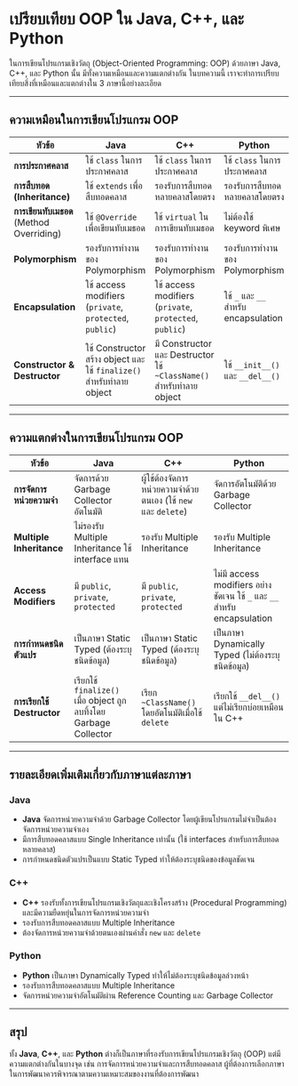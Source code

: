 
# เปรียบเทียบ OOP ใน Java, C++, และ Python
ในการเขียนโปรแกรมเชิงวัตถุ (Object-Oriented Programming: OOP) ด้วยภาษา Java, C++, และ Python นั้น มีทั้งความเหมือนและความแตกต่างกัน ในบทความนี้ เราจะทำการเปรียบเทียบสิ่งที่เหมือนและแตกต่างใน 3 ภาษานี้อย่างละเอียด

---

## ความเหมือนในการเขียนโปรแกรม OOP

| **หัวข้อ**           | **Java**                          | **C++**                            | **Python**                        |
|----------------------|-----------------------------------|------------------------------------|-----------------------------------|
| **การประกาศคลาส**    | ใช้ `class` ในการประกาศคลาส       | ใช้ `class` ในการประกาศคลาส       | ใช้ `class` ในการประกาศคลาส      |
| **การสืบทอด (Inheritance)** | ใช้ `extends` เพื่อสืบทอดคลาส    | รองรับการสืบทอดหลายคลาสโดยตรง      | รองรับการสืบทอดหลายคลาสโดยตรง    |
| **การเขียนทับเมธอด** (Method Overriding) | ใช้ `@Override` เพื่อเขียนทับเมธอด  | ใช้ `virtual` ในการเขียนทับเมธอด   | ไม่ต้องใช้ keyword พิเศษ           |
| **Polymorphism**      | รองรับการทำงานของ Polymorphism   | รองรับการทำงานของ Polymorphism   | รองรับการทำงานของ Polymorphism   |
| **Encapsulation**     | ใช้ access modifiers (`private`, `protected`, `public`) | ใช้ access modifiers (`private`, `protected`, `public`) | ใช้ `_` และ `__` สำหรับ encapsulation |
| **Constructor & Destructor** | ใช้ Constructor สร้าง object และใช้ `finalize()` สำหรับทำลาย object | มี Constructor และ Destructor ใช้ `~ClassName()` สำหรับทำลาย object | ใช้ `__init__()` และ `__del__()` |

---

## ความแตกต่างในการเขียนโปรแกรม OOP

| **หัวข้อ**                | **Java**                              | **C++**                               | **Python**                          |
|---------------------------|---------------------------------------|---------------------------------------|-------------------------------------|
| **การจัดการหน่วยความจำ**   | จัดการด้วย Garbage Collector อัตโนมัติ | ผู้ใช้ต้องจัดการหน่วยความจำด้วยตนเอง (ใช้ `new` และ `delete`) | จัดการอัตโนมัติด้วย Garbage Collector |
| **Multiple Inheritance**   | ไม่รองรับ Multiple Inheritance ใช้ interface แทน | รองรับ Multiple Inheritance           | รองรับ Multiple Inheritance         |
| **Access Modifiers**       | มี `public`, `private`, `protected`    | มี `public`, `private`, `protected`    | ไม่มี access modifiers อย่างชัดเจน  ใช้ `_` และ `__` สำหรับ encapsulation |
| **การกำหนดชนิดตัวแปร**     | เป็นภาษา Static Typed (ต้องระบุชนิดข้อมูล) | เป็นภาษา Static Typed (ต้องระบุชนิดข้อมูล) | เป็นภาษา Dynamically Typed (ไม่ต้องระบุชนิดข้อมูล) |
| **การเรียกใช้ Destructor** | เรียกใช้ `finalize()` เมื่อ object ถูกลบทิ้งโดย Garbage Collector | เรียก `~ClassName()` โดยอัตโนมัติเมื่อใช้ `delete` | เรียกใช้ `__del__()` แต่ไม่เรียกบ่อยเหมือนใน C++ |

---

## รายละเอียดเพิ่มเติมเกี่ยวกับภาษาแต่ละภาษา

### Java
- **Java** จัดการหน่วยความจำด้วย Garbage Collector โดยผู้เขียนโปรแกรมไม่จำเป็นต้องจัดการหน่วยความจำเอง
- มีการสืบทอดคลาสแบบ Single Inheritance เท่านั้น (ใช้ interfaces สำหรับการสืบทอดหลายคลาส)
- การกำหนดชนิดตัวแปรเป็นแบบ Static Typed ทำให้ต้องระบุชนิดของข้อมูลชัดเจน

### C++
- **C++** รองรับทั้งการเขียนโปรแกรมเชิงวัตถุและเชิงโครงสร้าง (Procedural Programming) และมีความยืดหยุ่นในการจัดการหน่วยความจำ
- รองรับการสืบทอดคลาสแบบ Multiple Inheritance
- ต้องจัดการหน่วยความจำด้วยตนเองผ่านคำสั่ง `new` และ `delete`

### Python
- **Python** เป็นภาษา Dynamically Typed ทำให้ไม่ต้องระบุชนิดข้อมูลล่วงหน้า
- รองรับการสืบทอดคลาสแบบ Multiple Inheritance
- จัดการหน่วยความจำอัตโนมัติผ่าน Reference Counting และ Garbage Collector

---

## สรุป

ทั้ง **Java**, **C++**, และ **Python** ต่างก็เป็นภาษาที่รองรับการเขียนโปรแกรมเชิงวัตถุ (OOP) แต่มีความแตกต่างกันในบางจุด เช่น การจัดการหน่วยความจำและการสืบทอดคลาส ผู้ที่ต้องการเลือกภาษาในการพัฒนาควรพิจารณาตามความเหมาะสมของงานที่ต้องการพัฒนา

